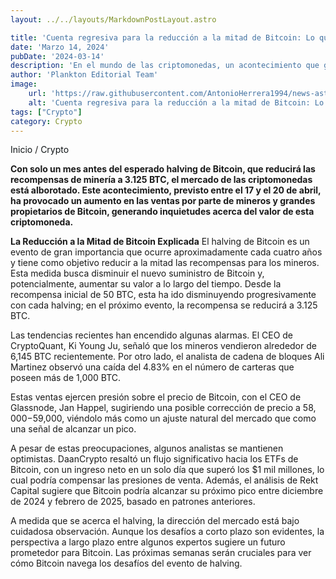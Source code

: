 ```yaml
---
layout: ../../layouts/MarkdownPostLayout.astro

title: 'Cuenta regresiva para la reducción a la mitad de Bitcoin: Lo que los inversores deben observar'
date: 'Marzo 14, 2024'
pubDate: '2024-03-14'
description: 'En el mundo de las criptomonedas, un acontecimiento que genera mucha expectativa está a punto de ocurrir: la reducción a la mitad de Bitcoin.'
author: 'Plankton Editorial Team'
image:
    url: 'https://raw.githubusercontent.com/AntonioHerrera1994/news-astro/master/src/assets/crypto/crypto12.webp'
    alt: 'Cuenta regresiva para la reducción a la mitad de Bitcoin: Lo que los inversores deben observar'
tags: ["Crypto"]
category: Crypto
---
```


<span><a href="/" style="text-decoration:none;color:#0F1416">Inicio</a> / <a href="/crypto" style="text-decoration:none;color:#0F1416">Crypto</a></span>


<p style="font-weight: bold;">Con solo un mes antes del esperado halving de Bitcoin, que reducirá las recompensas de minería a 3.125 BTC, el mercado de las criptomonedas está alborotado. Este acontecimiento, previsto entre el 17 y el 20 de abril, ha provocado un aumento en las ventas por parte de mineros y grandes propietarios de Bitcoin, generando inquietudes acerca del valor de esta criptomoneda.</p>

**La Reducción a la Mitad de Bitcoin Explicada**
El halving de Bitcoin es un evento de gran importancia que ocurre aproximadamente cada cuatro años y tiene como objetivo reducir a la mitad las recompensas para los mineros. Esta medida busca disminuir el nuevo suministro de Bitcoin y, potencialmente, aumentar su valor a lo largo del tiempo. Desde la recompensa inicial de 50 BTC, esta ha ido disminuyendo progresivamente con cada halving; en el próximo evento, la recompensa se reducirá a 3.125 BTC.

Las tendencias recientes han encendido algunas alarmas. El CEO de CryptoQuant, Ki Young Ju, señaló que los mineros vendieron alrededor de 6,145 BTC recientemente. Por otro lado, el analista de cadena de bloques Ali Martinez observó una caída del 4.83% en el número de carteras que poseen más de 1,000 BTC.

Estas ventas ejercen presión sobre el precio de Bitcoin, con el CEO de Glassnode, Jan Happel, sugiriendo una posible corrección de precio a $58,000-$59,000, viéndolo más como un ajuste natural del mercado que como una señal de alcanzar un pico.

A pesar de estas preocupaciones, algunos analistas se mantienen optimistas. DaanCrypto resaltó un flujo significativo hacia los ETFs de Bitcoin, con un ingreso neto en un solo día que superó los $1 mil millones, lo cual podría compensar las presiones de venta. Además, el análisis de Rekt Capital sugiere que Bitcoin podría alcanzar su próximo pico entre diciembre de 2024 y febrero de 2025, basado en patrones anteriores.

A medida que se acerca el halving, la dirección del mercado está bajo cuidadosa observación. Aunque los desafíos a corto plazo son evidentes, la perspectiva a largo plazo entre algunos expertos sugiere un futuro prometedor para Bitcoin. Las próximas semanas serán cruciales para ver cómo Bitcoin navega los desafíos del evento de halving.

